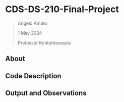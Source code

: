 # CDS-DS-210-Final-Project
>Angelo Amato
>
>1 May 2024
>
>Professor Kontothanassis

## About

## Code Description

## Output and Observations
